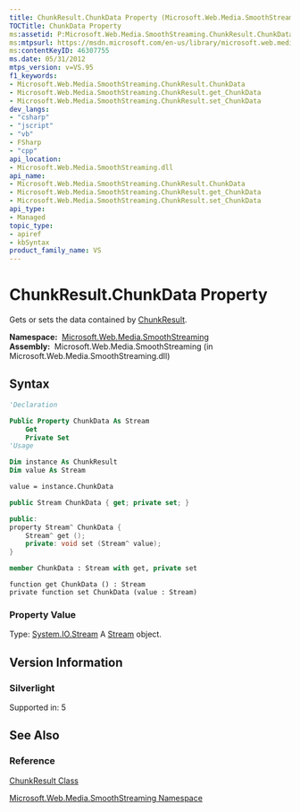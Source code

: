 ```yaml
---
title: ChunkResult.ChunkData Property (Microsoft.Web.Media.SmoothStreaming)
TOCTitle: ChunkData Property
ms:assetid: P:Microsoft.Web.Media.SmoothStreaming.ChunkResult.ChunkData
ms:mtpsurl: https://msdn.microsoft.com/en-us/library/microsoft.web.media.smoothstreaming.chunkresult.chunkdata(v=VS.95)
ms:contentKeyID: 46307755
ms.date: 05/31/2012
mtps_version: v=VS.95
f1_keywords:
- Microsoft.Web.Media.SmoothStreaming.ChunkResult.ChunkData
- Microsoft.Web.Media.SmoothStreaming.ChunkResult.get_ChunkData
- Microsoft.Web.Media.SmoothStreaming.ChunkResult.set_ChunkData
dev_langs:
- "csharp"
- "jscript"
- "vb"
- FSharp
- "cpp"
api_location:
- Microsoft.Web.Media.SmoothStreaming.dll
api_name:
- Microsoft.Web.Media.SmoothStreaming.ChunkResult.ChunkData
- Microsoft.Web.Media.SmoothStreaming.ChunkResult.get_ChunkData
- Microsoft.Web.Media.SmoothStreaming.ChunkResult.set_ChunkData
api_type:
- Managed
topic_type:
- apiref
- kbSyntax
product_family_name: VS
---
```


# ChunkResult.ChunkData Property

Gets or sets the data contained by [ChunkResult](chunkresult-class-microsoft-web-media-smoothstreaming_1.md).

**Namespace:**  [Microsoft.Web.Media.SmoothStreaming](microsoft-web-media-smoothstreaming-namespace_1.md)  
**Assembly:**  Microsoft.Web.Media.SmoothStreaming (in Microsoft.Web.Media.SmoothStreaming.dll)

## Syntax

```vb
'Declaration

Public Property ChunkData As Stream
    Get
    Private Set
'Usage

Dim instance As ChunkResult
Dim value As Stream

value = instance.ChunkData
```

```csharp
public Stream ChunkData { get; private set; }
```

```cpp
public:
property Stream^ ChunkData {
    Stream^ get ();
    private: void set (Stream^ value);
}
```

``` fsharp
member ChunkData : Stream with get, private set
```

```jscript
function get ChunkData () : Stream
private function set ChunkData (value : Stream)
```

### Property Value

Type: [System.IO.Stream](https://msdn.microsoft.com/library/8f86tw9e\(v=vs.95\))  
A [Stream](https://msdn.microsoft.com/library/8f86tw9e\(v=vs.95\)) object.

## Version Information

### Silverlight

Supported in: 5  

## See Also

### Reference

[ChunkResult Class](chunkresult-class-microsoft-web-media-smoothstreaming_1.md)

[Microsoft.Web.Media.SmoothStreaming Namespace](microsoft-web-media-smoothstreaming-namespace_1.md)

